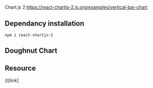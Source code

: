 #
 Chart.js 2
https://react-chartjs-2.js.org/examples/vertical-bar-chart

## Dependancy installation
```
npm i react-chartjs-2
```

## Doughnut Chart

## Resource
()[link]